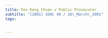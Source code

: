 ```yaml
---
title: Teo Keng Chuan v Public Prosecutor 
subtitle: "[2001] SGHC 49 / 16\_March\_2001"
tags:


---
```


